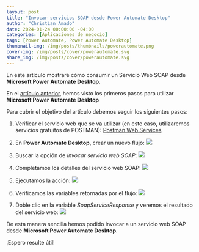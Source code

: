 ```yaml
---
layout: post
title: "Invocar servicios SOAP desde Power Automate Desktop"
author: "Christian Amado"
date: 2024-01-24 00:00:00 -04:00
categories: [Aplicaciones de negocio]
tags: [Power Automate, Power Automate Desktop]
thumbnail-img: /img/posts/thumbnails/powerautomate.png
cover-img: /img/posts/cover/powerautomate.svg
share_img: /img/posts/cover/powerautomate.svg
---
```


En este artículo mostraré cómo consumir un Servicio Web SOAP desde **Microsoft Power Automate Desktop**.

<!--more-->

En el [artículo anterior](/posts/2024-01-17-first-steps-in-power-automate-desktop/), hemos visto los primeros pasos para utilizar **Microsoft Power Automate Desktop**

Para cubrir el objetivo del artículo debemos seguir los siguientes pasos:

1. Verificar el servicio web que se va utilizar (en este caso, utilizaremos servicios gratuitos de POSTMAN):
[Postman Web Services](https://documenter.getpostman.com/view/8854915/Szf26WHn#b10f59a4-1b0e-4883-bbda-9a9aac7bd81a)

2. En **Power Automate Desktop**, crear un nuevo flujo:
![](https://i.ibb.co/SX3nPTW/desktop-pa-6.png)

3. Buscar la opción de *Invocar servicio web SOAP*:
![](https://i.ibb.co/6F0Cf6N/pad-soap-1.png)

4. Completamos los detalles del servicio web SOAP:
![](https://i.ibb.co/TbLnPqS/pad-soap-2.png)

5. Ejecutamos la acción:
![](https://i.ibb.co/pwzwDB4/pad-soap-3.png)

6. Verificamos las variables retornadas por el flujo:
![](https://i.ibb.co/6rwDdHp/pad-soap-4.png)

7. Doble clic en la variable *SoapServiceResponse* y veremos el resultado del servicio web:
![](https://i.ibb.co/8bDtsPn/pad-soap-5.png)

De esta manera sencilla hemos podido invocar a un servicio web SOAP desde **Microsoft Power Automate Desktop**.

¡Espero resulte útil!
